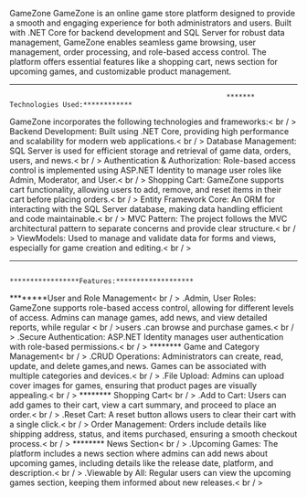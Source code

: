 GameZone
GameZone is an online game store platform designed to provide a smooth and engaging experience for both administrators and users. Built with .NET Core for backend development and SQL Server for robust data management, GameZone enables seamless game browsing, user management, order processing, and role-based access control. The platform offers essential features like a shopping cart, news section for upcoming games, and customizable product management.
*******************************************************************************************************************************************************************************************
                                                         ******* Technologies Used:************
GameZone incorporates the following technologies and frameworks:< br / >
Backend Development: Built using .NET Core, providing high performance and scalability for modern web applications.< br / >
Database Management: SQL Server is used for efficient storage and retrieval of game data, orders, users, and news.< br / >
Authentication & Authorization: Role-based access control is implemented using ASP.NET Identity to manage user roles like Admin, Moderator, and User.< br / >
Shopping Cart: GameZone supports cart functionality, allowing users to add, remove, and reset items in their cart before placing orders.< br / >
Entity Framework Core: An ORM for interacting with the SQL Server database, making data handling efficient and code maintainable.< br / >
MVC Pattern: The project follows the MVC architectural pattern to separate concerns and provide clear structure.< br / >
ViewModels: Used to manage and validate data for forms and views, especially for game creation and editing.< br / >
*******************************************************************************************************************************************************************************************
                                                        *****************Features:*******************
 ********User and Role Management< br / >
.Admin, User Roles: GameZone supports role-based access control, allowing for different levels of access. Admins can manage games, add news, and view detailed reports, while regular < br / >users .can browse and purchase games.< br / >
.Secure Authentication: ASP.NET Identity manages user authentication with role-based permissions.< br / >
******** Game and Category Management< br / >
.CRUD Operations: Administrators can create, read, update, and delete games,and news. Games can be associated with multiple categories and devices.< br / >
.File Upload: Admins can upload cover images for games, ensuring that product pages are visually appealing.< br / >
******** Shopping Cart< br / >
.Add to Cart: Users can add games to their cart, view a cart summary, and proceed to place an order.< br / >
.Reset Cart: A reset button allows users to clear their cart with a single click.< br / >
Order Management: Orders include details like shipping address, status, and items purchased, ensuring a smooth checkout process.< br / >
******** News Section< br / >
.Upcoming Games: The platform includes a news section where admins can add news about upcoming games, including details like the release date, platform, and description.< br / >
.Viewable by All: Regular users can view the upcoming games section, keeping them informed about new releases.< br / >
